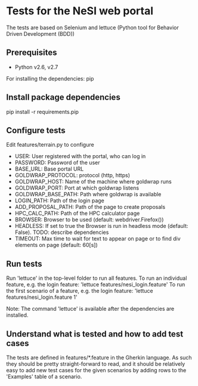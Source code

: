 Tests for the NeSI web portal
=============================

The tests are based on Selenium and lettuce (Python tool for Behavior Driven Development (BDD))

Prerequisites
-------------
* Python v2.6, v2.7

For installing the dependencies: pip

Install package dependencies
----------------------------
pip install -r requirements.pip

Configure tests
---------------
Edit features/terrain.py to configure
* USER: User registered with the portal, who can log in
* PASSWORD: Password of the user
* BASE_URL: Base portal URL
* GOLDWRAP_PROTOCOL: protocol (http, https)
* GOLDWRAP_HOST: Name of the machine where goldwrap runs
* GOLDWRAP_PORT: Port at which goldwrap listens
* GOLDWRAP_BASE_PATH: Path where goldwrap is available
* LOGIN_PATH: Path of the login page
* ADD_PROPOSAL_PATH: Path of the page to create proposals
* HPC_CALC_PATH: Path of the HPC calculator page
* BROWSER: Browser to be used (default: webdriver.Firefox())
* HEADLESS: If set to true the Browser is run in headless mode (default: False). TODO: describe dependencies
* TIMEOUT: Max time to wait for text to appear on page or to find div elements on page (default: 60[s])

Run tests
---------
Run 'lettuce' in the top-level folder to run all features.
To run an individual feature, e.g. the login feature: 'lettuce features/nesi_login.feature'
To run the first scenario of a feature, e.g. the login feature: 'lettuce features/nesi_login.feature 1'

Note: The command 'lettuce' is available after the dependencies are installed.

Understand what is tested and how to add test cases
---------------------------------------------------
The tests are defined in features/*.feature in the Gherkin language.
As such they should be pretty straight-forward to read, and it should be relatively easy to add
new test cases for the given scenarios by adding rows to the 'Examples' table of a scenario.


